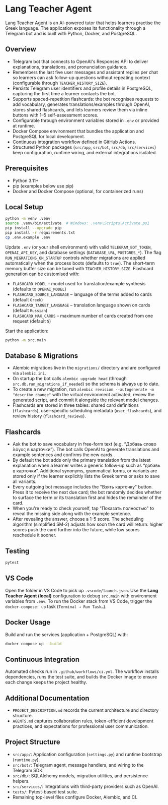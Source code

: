 # Lang Teacher Agent

Lang Teacher Agent is an AI-powered tutor that helps learners practise the Greek language. The application exposes its functionality through a Telegram bot and is built with Python, Docker, and PostgreSQL.

## Overview

- Telegram bot that connects to OpenAI's Responses API to deliver explanations, translations, and pronunciation guidance.
- Remembers the last five user messages and assistant replies per chat so learners can ask follow-up questions without repeating context (configurable through `TEACHER_HISTORY_SIZE`).
- Persists Telegram user identifiers and profile details in PostgreSQL, capturing the first time a learner contacts the bot.
- Supports spaced-repetition flashcards: the bot recognises requests to add vocabulary, generates translations/examples through OpenAI, stores shared flashcards, and lets learners review them via inline buttons with 1–5 self-assessment scores.
- Configurable through environment variables stored in `.env` or provided at runtime.
- Docker Compose environment that bundles the application and PostgreSQL for local development.
- Continuous integration workflow defined in GitHub Actions.
- Structured Python packages (`src/app`, `src/bot`, `src/db`, `src/services`) keep configuration, runtime wiring, and external integrations isolated.

## Prerequisites

- Python 3.11+
- pip (examples below use pip)
- Docker and Docker Compose (optional, for containerized runs)

## Local Setup

```bash
python -m venv .venv
source .venv/bin/activate  # Windows: .venv\Scripts\Activate.ps1
pip install --upgrade pip
pip install -r requirements.txt
cp .env.example .env
```

Update `.env` (or your shell environment) with valid `TELEGRAM_BOT_TOKEN`, `OPENAI_API_KEY`, and database settings (`DATABASE_URL`, `POSTGRES_*`). The flag `RUN_MIGRATIONS_ON_STARTUP` controls whether migrations are applied automatically when the process boots (defaults to `true`). The short-term memory buffer size can be tuned with `TEACHER_HISTORY_SIZE`. Flashcard generation can be customised with:

- `FLASHCARD_MODEL` – model used for translation/example synthesis (defaults to `OPENAI_MODEL`)
- `FLASHCARD_SOURCE_LANGUAGE` – language of the terms added to cards (default `Greek`)
- `FLASHCARD_TARGET_LANGUAGE` – translation language shown on cards (default `Russian`)
- `FLASHCARD_MAX_CARDS` – maximum number of cards created from one request (default `5`)

Start the application:

```bash
python -m src.main
```

## Database & Migrations

- Alembic migrations live in the `migrations/` directory and are configured via `alembic.ini`.
- On startup the bot calls `alembic upgrade head` (through `src.db.run_migrations_if_needed`) so the schema is always up to date.
- To create a new migration, run `alembic revision --autogenerate -m "describe change"` with the virtual environment activated, review the generated script, and commit it alongside the relevant model changes.
- Flashcards are stored in three tables: shared card definitions (`flashcards`), user-specific scheduling metadata (`user_flashcards`), and review history (`flashcard_reviews`).

## Flashcards

- Ask the bot to save vocabulary in free-form text (e.g. “Добавь слово λόγος в карточки”). The bot calls OpenAI to generate translations and example sentences and confirms the new cards.
- By default the bot adds only the primary translation from the latest explanation when a learner writes a generic follow-up such as “добавь в карточки”. Additional synonyms, grammatical forms, or variants are stored only if the learner explicitly lists the Greek terms or asks to save all variants.
- Every outgoing bot message includes the "Взять карточку" button. Press it to receive the next due card; the bot randomly decides whether to surface the term or its translation first and hides the remainder of the card.
- When you're ready to check yourself, tap "Показать полностью" to reveal the missing side along with the example sentence.
- After revealing the answer, choose a 1-5 score. The scheduling algorithm (simplified SM-2) adjusts how soon the card will return: higher scores push the card further into the future, while low scores reschedule it sooner.

## Testing

```bash
pytest
```

## VS Code

Open the folder in VS Code to pick up `.vscode/launch.json`. Use the **Lang Teacher Agent (local)** configuration to debug `src.main` with environment variables from `.env`. To run the Docker stack from VS Code, trigger the `docker-compose: up` task (`Terminal → Run Task…`).

## Docker Usage

Build and run the services (application + PostgreSQL) with:

```bash
docker compose up --build
```

## Continuous Integration

Automated checks run in `.github/workflows/ci.yml`. The workflow installs dependencies, runs the test suite, and builds the Docker image to ensure each change keeps the project healthy.

## Additional Documentation

- `PROJECT_DESCRIPTION.md` records the current architecture and directory structure.
- `AGENTS.md` captures collaboration rules, token-efficient development practices, and expectations for professional user communication.

## Project Structure

- `src/app/`: Application configuration (`settings.py`) and runtime bootstrap (`runtime.py`).
- `src/bot/`: Telegram agent, message handlers, and wiring to the Telegram SDK.
- `src/db/`: SQLAlchemy models, migration utilities, and persistence helpers.
- `src/services/`: Integrations with third-party providers such as OpenAI.
- `tests/`: Pytest-based test suite.
- Remaining top-level files configure Docker, Alembic, and CI.
